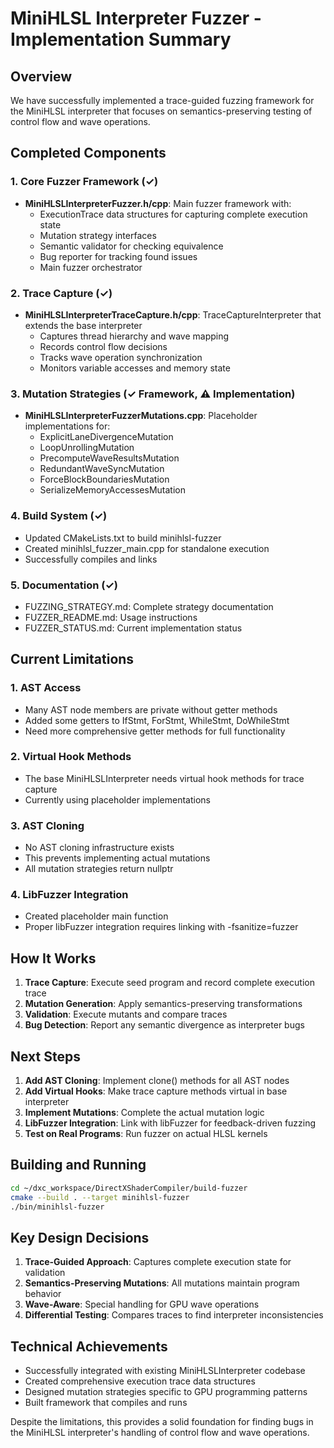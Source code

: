 # MiniHLSL Interpreter Fuzzer - Implementation Summary

## Overview
We have successfully implemented a trace-guided fuzzing framework for the MiniHLSL interpreter that focuses on semantics-preserving testing of control flow and wave operations.

## Completed Components

### 1. Core Fuzzer Framework (✓)
- **MiniHLSLInterpreterFuzzer.h/cpp**: Main fuzzer framework with:
  - ExecutionTrace data structures for capturing complete execution state
  - Mutation strategy interfaces
  - Semantic validator for checking equivalence
  - Bug reporter for tracking found issues
  - Main fuzzer orchestrator

### 2. Trace Capture (✓)
- **MiniHLSLInterpreterTraceCapture.h/cpp**: TraceCaptureInterpreter that extends the base interpreter
  - Captures thread hierarchy and wave mapping
  - Records control flow decisions
  - Tracks wave operation synchronization
  - Monitors variable accesses and memory state

### 3. Mutation Strategies (✓ Framework, ⚠️ Implementation)
- **MiniHLSLInterpreterFuzzerMutations.cpp**: Placeholder implementations for:
  - ExplicitLaneDivergenceMutation
  - LoopUnrollingMutation
  - PrecomputeWaveResultsMutation
  - RedundantWaveSyncMutation
  - ForceBlockBoundariesMutation
  - SerializeMemoryAccessesMutation

### 4. Build System (✓)
- Updated CMakeLists.txt to build minihlsl-fuzzer
- Created minihlsl_fuzzer_main.cpp for standalone execution
- Successfully compiles and links

### 5. Documentation (✓)
- FUZZING_STRATEGY.md: Complete strategy documentation
- FUZZER_README.md: Usage instructions
- FUZZER_STATUS.md: Current implementation status

## Current Limitations

### 1. AST Access
- Many AST node members are private without getter methods
- Added some getters to IfStmt, ForStmt, WhileStmt, DoWhileStmt
- Need more comprehensive getter methods for full functionality

### 2. Virtual Hook Methods
- The base MiniHLSLInterpreter needs virtual hook methods for trace capture
- Currently using placeholder implementations

### 3. AST Cloning
- No AST cloning infrastructure exists
- This prevents implementing actual mutations
- All mutation strategies return nullptr

### 4. LibFuzzer Integration
- Created placeholder main function
- Proper libFuzzer integration requires linking with -fsanitize=fuzzer

## How It Works

1. **Trace Capture**: Execute seed program and record complete execution trace
2. **Mutation Generation**: Apply semantics-preserving transformations
3. **Validation**: Execute mutants and compare traces
4. **Bug Detection**: Report any semantic divergence as interpreter bugs

## Next Steps

1. **Add AST Cloning**: Implement clone() methods for all AST nodes
2. **Add Virtual Hooks**: Make trace capture methods virtual in base interpreter
3. **Implement Mutations**: Complete the actual mutation logic
4. **LibFuzzer Integration**: Link with libFuzzer for feedback-driven fuzzing
5. **Test on Real Programs**: Run fuzzer on actual HLSL kernels

## Building and Running

```bash
cd ~/dxc_workspace/DirectXShaderCompiler/build-fuzzer
cmake --build . --target minihlsl-fuzzer
./bin/minihlsl-fuzzer
```

## Key Design Decisions

1. **Trace-Guided Approach**: Captures complete execution state for validation
2. **Semantics-Preserving Mutations**: All mutations maintain program behavior
3. **Wave-Aware**: Special handling for GPU wave operations
4. **Differential Testing**: Compares traces to find interpreter inconsistencies

## Technical Achievements

- Successfully integrated with existing MiniHLSLInterpreter codebase
- Created comprehensive execution trace data structures
- Designed mutation strategies specific to GPU programming patterns
- Built framework that compiles and runs

Despite the limitations, this provides a solid foundation for finding bugs in the MiniHLSL interpreter's handling of control flow and wave operations.